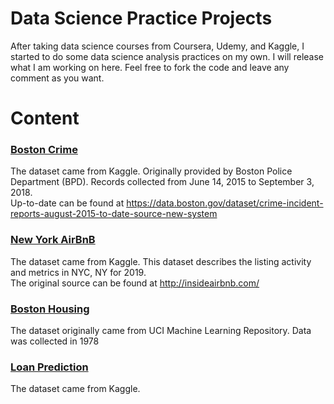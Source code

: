 # Data Science Practice Projects

After taking data science courses from Coursera, Udemy, and Kaggle, I started to do some data science analysis practices on my own. I will release what I am working on here. Feel free to fork the code and leave any comment as you want.

# Content

### [Boston Crime](https://github.com/stliang0127/Data-Science-Python-Practice/blob/master/Boston%20Crime.ipynb)  
The dataset came from Kaggle. Originally provided by Boston Police Department (BPD). Records collected from June 14, 2015 to September 3, 2018.  
Up-to-date can be found at https://data.boston.gov/dataset/crime-incident-reports-august-2015-to-date-source-new-system

### [New York AirBnB](https://github.com/stliang0127/Data-Science-Python-Practice/blob/master/NY%20Airbnb.ipynb)  
The dataset came from Kaggle. This dataset describes the listing activity and metrics in NYC, NY for 2019.  
The original source can be found at http://insideairbnb.com/

### [Boston Housing](https://github.com/stliang0127/Data-Science-Python-Practice/blob/master/Boston%20Housing.ipynb)  
The dataset originally came from UCI Machine Learning Repository. Data was collected in 1978

### [Loan Prediction](https://github.com/stliang0127/Data-Science-Python-Practice/blob/master/Loan%20Prediction.ipynb)  
The dataset came from Kaggle.
